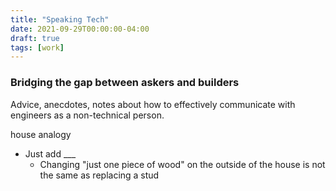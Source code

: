```yaml
---
title: "Speaking Tech"
date: 2021-09-29T00:00:00-04:00
draft: true
tags: [work]
---
```


### Bridging the gap between askers and builders

Advice, anecdotes, notes about how to effectively communicate with engineers as a non-technical person.

house analogy

* Just add ___
  * Changing "just one piece of wood" on the outside of the house is not the same as replacing a stud
